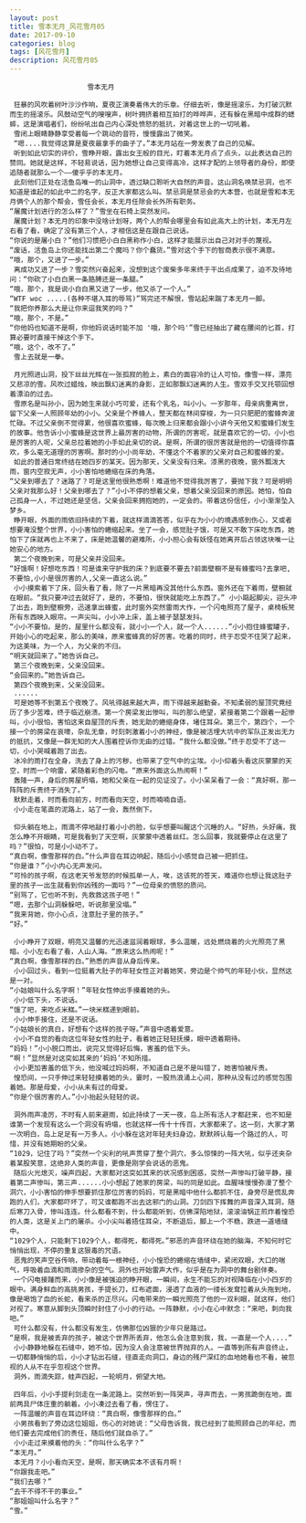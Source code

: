 ```yaml
---
layout: post
title: 雪本无月_风花雪月05
date: 2017-09-10
categories: blog
tags: [风花雪月]
description: 风花雪月05
---
```






                       雪本无月

     狂暴的风吹着树叶沙沙作响，夏夜正演奏着伟大的乐章。仔细去听，像是摇滚乐，为打破沉默而生的摇滚乐。风鼓动空气的嗖嗖声，树叶拥挤着相互拍打的哗哗声，还有躲在黑暗中成群的蟋蟀，这是演唱者们，纷纷吼出自己内心深处愤怒的抵抗，对着这世上的一切吼着。
     雪闭上眼睛静静享受着每一个跳动的音符，慢慢露出了微笑。
     “嗯....我觉得这算是夏夜最拿手的曲子了。”本无月站在一旁发表了自己的见解。
     听到如此切实的评价，雪睁开眼，露出女王般的目光，盯着本无月点了点头，以此表达自己的赞同。她就是这样，不轻易说话，因为她想让自己变得高冷，这样才配的上领导者的身份，即使追随者就那么一个——傻乎乎的本无月。
     此刻他们正处在活鱼岛唯一的山洞中，透过缺口聆听大自然的声音。这山洞名唤禁忌洞，也不知道是谁起的如此中二的名字，反正大家都这么叫。禁忌洞是禁忌会的大本营，也就是雪和本无月俩个人的那个帮会，雪任会长，本无月任除会长外所有职务。
    “屠魔计划进行的怎么样了？”雪坐在石椅上突然发问。
     屠魔计划？本无月的印象中没啥计划呀，两个人的帮会哪里会有如此高大上的计划，本无月左右看了看，确定了没有第三个人，才相信这是在跟自己说话。
    “你说的是屠小白？”他们习惯把小白白黑称作小白，这样才能展示出自己对对手的蔑视。
    “废话，活鱼岛上你还能找出第二个魔吗？你个蠢货。”雪对这个手下的智商表示很不满意。
    “哦，那个，又进了一步。”
     离成功又进了一步？雪突然兴奋起来，没想到这个废柴多年来终于干出点成果了，迫不及待地问：“你砍了小白白黑一条胳膊还是一条腿。”
    “哦，那个，我是说小白白黑又进了一步，他又杀了一个人。”
    “WTF woc .....(各种不堪入耳的辱骂)”骂完还不解恨，雪站起来踹了本无月一脚。
    “我把你养那么大是让你来逗我笑的吗？”
    “哦，那个，不是。”
    “你他妈也知道不是啊，你他妈说话时能不加 '哦，那个吗'”雪已经抽出了藏在腰间的匕首，打算必要时直接干掉这个手下。
    “哦，这个，改不了。”
     雪上去就是一拳。

     月光照进山洞，投下丝丝光辉在一张孤寂的脸上，素白的面容冷的让人可怕，像雪一样，漂亮又悲凉的雪。风吹过蜡烛，映出飘幻迷离的身影，正如那飘幻迷离的人生。雪双手交叉托颚回想着漂泊的过去。
     雪原名是叫孙小，因为她生来就小巧可爱，还有个乳名，叫小小。一岁那年，母亲病重离世，留下父亲一人照顾年幼的小小。父亲是个养蜂人，整天都在林间穿梭，为一只只肥肥的蜜蜂奔波忙碌。不过父亲倒不觉得累，他很喜欢蜜蜂，每次晚上归来都会跟小小讲今天他又和蜜蜂们发生的故事。他告诉小小蜜蜂是这世界上最厉害的动物，所谓的厉害呢，就是喜欢它的一切，小小也是厉害的人呢，父亲总拉着她的小手如此亲切的说。是啊，所谓的很厉害就是他的一切值得你喜欢，多么毫无道理的厉害啊。那时的小小尚年幼，不懂这个不着家的父亲对自己和蜜蜂的爱。
     如此的普通日常终结在她四岁的某天。因为那天，父亲没有归来。漆黑的夜晚，窗外瓢泼大雨，窗内空寂无声，小小害怕地蜷缩在床的角落。
    “父亲到哪去了？迷路了？可是这里他很熟悉啊！难道他不觉得我厉害了，要抛下我？可是明明父亲对我那么好！父亲到哪去了？”小小不停的想着父亲，想着父亲没回来的原因。她怕，怕自己孤身一人，不过她还是坚信，父亲会回来拥抱她的，一定会的。带着这份信任，小小渐渐坠入梦乡。
     睁开眼，外面的雨依旧持续的下着，就这样滴滴答答，似乎在为小小的境遇感到伤心，又或者想要淹没整个世界，小小害怕的蜷缩起来。坐了一会，感觉肚子饿，可是又不敢下床吃东西，她怕下了床就再也上不来了，床是她温馨的避难所，小小担心会有妖怪在她离开后占领这块唯一让她安心的地方。
     第二个夜晚到来，可是父亲并没回来。
    “好饿啊！好想吃东西！可是谁来守护我的床？到底要不要去?前面壁橱不是有蜂蜜吗?去拿吧,不要怕,小小是很厉害的人,父亲一直这么说。”
     小小摸索着下了床，回头看了看，除了一片黑暗再没其他什么东西。窗外还在下着雨，壁橱就在眼前。“我只要冲过去就好了，是的，不要怕，很快就能吃上东西了。” 小小踮起脚尖，迎头冲了出去，跑到壁橱旁，迅速拿出蜂蜜，此时窗外突然雷雨大作，一个闪电照亮了屋子，桌椅板凳所有东西映入眼帘。一声尖叫，小小冲上床，盖上被子瑟瑟发抖。
    “小小不要怕，是的，屋里什么都没有，就小小一个人，就一个人......”小小抱住蜂蜜罐子，开始小心的吃起来，那么的美味，原来蜜蜂真的好厉害。吃着的同时，终于忍受不住哭了起来，为这美味，为一个人，为父亲的不归。
    “明天就回来了。”她告诉自己。
     第三个夜晚到来，父亲没回来。
    “会回来的。”她告诉自己。
     第四个夜晚到来，父亲没回来。
     ......
     可是她等不到第五个夜晚了。风吼得越来越大声，雨下得越来越勤奋。不知柔弱的屋顶究竟经历了多少苦难，终于临近崩溃。第一个房梁发出惨叫，叫的那么绝望，紧接着第二个跟着一起惨叫，小小很怕，害怕这来自屋顶的斥责，她无助的蜷缩身体，堵住耳朵。第三个，第四个，一个接一个的房梁在哀嚎，杂乱无章，时刻刺激着小小的神经，像是被活埋大坑中的军队正发出无力的抵抗，又像是一群无知的大人围着控诉你无由的过错。“我什么都没做。”终于忍受不了这一切，小小哭喊着跑了出去。
     冰冷的雨打在全身，洗去了身上的污秽，也带来了空气中的尘埃。小小仰着头看这灰蒙蒙的天空，时而一个响雷，紧随着彩色的闪电。“原来外面这么热闹啊！”
     轰隆一声，身后的房屋坍塌，她和父亲在一起的见证没了。小小呆呆看了一会：“真好啊，那一阵阵的斥责终于消失了。”
     默默走着，时而看向前方，时而看向天空，时而喃喃自语。
     小小走在笔直的泥路上，站了一会，轰然倒下。
     
     仰头躺在地上，雨滴不停地敲打着小小的脸，似乎想要叫醒这个沉睡的人。“好热，头好痛，我怎么睁不开眼睛，可是我看到了天空啊，灰蒙蒙中透着丝红。怎么回事，我就要停止在这里了吗？”很怕，可是小小动不了。
    “真白啊，像雪那样的白。”什么声音在耳边响起，随后小小感觉自己被一把抓住。
    “你是谁？”小小内心无声发问。
    “可怜的孩子啊，在这老天爷发怒的时候孤单一人，唉，这该死的苍天，难道你也想让我这肚子里的孩子一出生就看到你凶残的一面吗？”一位母亲的愤怒的质问。
    “别骂了，它也听不到，先救救这孩子吧！”
    “嗯，去那个山洞躲躲吧，听说那里没塌。”
    “我来背她，你小心点，注意肚子里的孩子。”
    “好。”
    
     小小睁开了双眼，明亮又温馨的光迅速滋润着眼球，多么温暖，远处燃烧着的火光照亮了黑暗。小小左右看了看，人山人海。“原来这么热闹呢！”
    “真白啊，像雪那样的白。”熟悉的声音从身后传来。
     小小回过头，看到一位挺着大肚子的年轻女性正对着她笑，旁边是个帅气的年轻小伙，显然这是一对。
    “小姑娘叫什么名字啊！”年轻女性伸出手摸着她的头。
     小小低下头，不说话。
    “饿了吧，来吃点米糕。”一块米糕递到眼前。
     小小伸手接住，还是不说话。
    “小姑娘长的真白，好想有个这样的孩子呀。”声音中透着爱意。
     小小不自觉的看向这位年轻女性的肚子，看着她正轻轻抚摸，眼中透着期待。
    “妈妈！”小小脱口而出，说完又觉得好后悔，害羞的低下头。
    “啊！”显然是对这突如其来的‘妈妈’不知所措。
     小小更加害羞的低下头，他没喊过妈妈啊，不知道自己是不是叫错了，她害怕被斥责。
     惶恐间，一只手伸过来轻轻摸着她的头，霎时，一股热浪涌上心间，那种从没有过的感觉包围着她。那是母爱，小小从未有过的母爱。
    “你是个很厉害的人。”小小抬起头轻轻的说。

     洞外雨声凌厉，不时有人前来避雨，如此持续了一天一夜，岛上所有活人才都赶来，也不知是谁第一个发现有这么一个洞没有坍塌，也就这样一传十十传百，大家都来了。这一刻，大家才第一次明白，岛上足足有一万多人。小小躲在这对年轻夫妇身边，默默辨认每一个路过的人，可惜，并没有她期盼的父亲。
    “1029，记住了吗？”突然一个尖利的吼声贯穿了整个洞穴，多么惊悚的一阵大吼，似乎还夹杂着某股笑意，这绝非人类的声音，更像是刚学会说话的恶鬼。
     随后火光熄灭，噪声四起，大家都对这突如其来的状况感到困惑，突然一声惨叫打破平静，接着第二声惨叫，第三声......小小想起了她家的房梁，叫的同是如此。血腥味慢慢弥漫了整个洞穴，小小害怕的伸手想要抓住那位厉害的妈妈，可是黑暗中他什么都抓不住，身旁尽是慌乱奔跑的人们，大家都吓坏了，可又谁都跑不出去这邪门的山洞。刀剑四下挥舞的声音深入耳洞，随后寒刀入骨，惨叫连连。什么都看不到，什么都能听到，仿佛深陷地狱，滚滚油锅正煎炸着惶恐的人类，这是关上门的屠杀。小小尖叫着捂住耳朵，不断退后，脚上一个不稳，跌进一道墙缝中。
    “1029个人，只能剩下1029个人，都得死，都得死。”邪恶的声音环绕在她的脑海，不知何时它悄悄出现，不停的重复这狠毒的咒语。
     恶鬼的笑声空谷传响，带动着每一根神经，小小惶恐的蜷缩在墙缝中，紧闭双眼，大口的喘气，呼吸着血滴和雨滴掺杂的空气。洞外也开始雷声大作，似乎是在为洞中的舞台剧伴奏。
     一个闪电接踵而来，小小像是被强迫的睁开眼，一瞬间，永生不能忘的对视降临在小小四岁的眼中。满身鲜血的高挑男孩，手提长刀，红布遮面，浸透了血液的一缕长发耷拉着从头拖到地，像是喝饱了血的长蛇，看来杀的正尽兴。闪电带来的一瞬光照亮了他的一双利眼，就这样，他们对视了。寒意从脚到头顶瞬时封住了小小的行动。一阵静默，小小在心中默念：“来吧，刺向我吧。”
     可什么都没有，什么都没有发生，仿佛那位凶狠的少年只是路过。
    “是啊，我是被丢弃的孩子，被这个世界所丢弃，他怎么会注意到我，我，一直是一个人....”
     小小静静地躲在石缝中，她不怕，因为没人会注意被世界抛弃的人。一直等到所有声音终止，一切都静悄悄的后，小小才钻出石缝，径直走向洞口，身边的残尸深红的血地她看也不看，被忽视的人从不在乎忽视这个世界。
     洞外，雨滴失踪，蛙声四起，一轮明月，俯望大地。

     四年后，小小手提利剑走在一条泥路上。突然听到一阵哭声，寻声而去，一男孩跪倒在地，面前两具尸体庄重的躺着。小小凑过去看了看，愣住了。
     一阵温暖的声音在耳边环绕：“真白啊，像雪那样的白。”
     小男孩看到了旁边这位姐姐，伤心的对她说：“父母告诉我，我已经到了能照顾自己的年纪，而他们要去完成他们的责任，随后他们就自杀了。”
     小小走过来摸着他的头：“你叫什么名字？”
    “本无月。”
     本无月？小小看向天空，是啊，那天确实本不该有月啊！
    “你跟我走吧。”
    “我们去哪？”
    “去干不得不干的事业。”
    “那姐姐叫什么名字？”
    “雪。”

